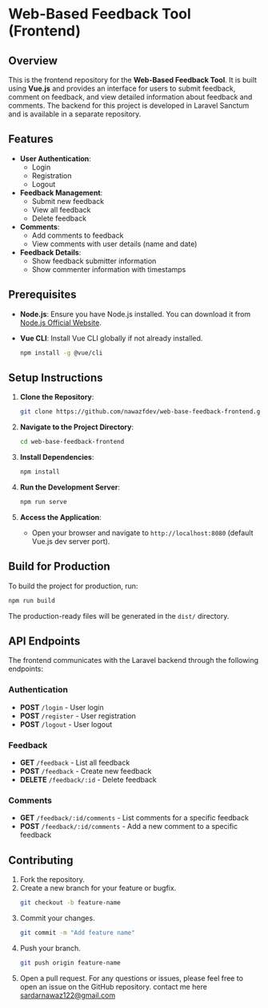 # Web-Based Feedback Tool (Frontend)

## Overview
This is the frontend repository for the **Web-Based Feedback Tool**. It is built using **Vue.js** and provides an interface for users to submit feedback, comment on feedback, and view detailed information about feedback and comments. The backend for this project is developed in Laravel Sanctum and is available in a separate repository.

## Features
- **User Authentication**:
  - Login
  - Registration
  - Logout
- **Feedback Management**:
  - Submit new feedback
  - View all feedback
  - Delete feedback
- **Comments**:
  - Add comments to feedback
  - View comments with user details (name and date)
- **Feedback Details**:
  - Show feedback submitter information
  - Show commenter information with timestamps

## Prerequisites
- **Node.js**: Ensure you have Node.js installed. You can download it from [Node.js Official Website](https://nodejs.org/).
- **Vue CLI**: Install Vue CLI globally if not already installed.

  ```bash
  npm install -g @vue/cli
  ```

## Setup Instructions

1. **Clone the Repository**:

   ```bash
   git clone https://github.com/nawazfdev/web-base-feedback-frontend.git
   ```

2. **Navigate to the Project Directory**:

   ```bash
   cd web-base-feedback-frontend
   ```

3. **Install Dependencies**:

   ```bash
   npm install
   ```

 
4. **Run the Development Server**:

   ```bash
   npm run serve
   ```

5. **Access the Application**:
   - Open your browser and navigate to `http://localhost:8080` (default Vue.js dev server port).

## Build for Production

To build the project for production, run:

```bash
npm run build
```
The production-ready files will be generated in the `dist/` directory.

## API Endpoints
The frontend communicates with the Laravel backend through the following endpoints:

### Authentication
- **POST** `/login` - User login
- **POST** `/register` - User registration
- **POST** `/logout` - User logout

### Feedback
- **GET** `/feedback` - List all feedback
- **POST** `/feedback` - Create new feedback
- **DELETE** `/feedback/:id` - Delete feedback

### Comments
- **GET** `/feedback/:id/comments` - List comments for a specific feedback
- **POST** `/feedback/:id/comments` - Add a new comment to a specific feedback

## Contributing
1. Fork the repository.
2. Create a new branch for your feature or bugfix.
   ```bash
   git checkout -b feature-name
   ```
3. Commit your changes.
   ```bash
   git commit -m "Add feature name"
   ```
4. Push your branch.
   ```bash
   git push origin feature-name
   ```
5. Open a pull request.
For any questions or issues, please feel free to open an issue on the GitHub repository.
contact me here sardarnawaz122@gmail.com

